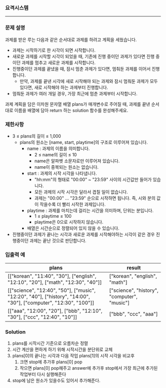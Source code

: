 ### 요격시스템
***

### 문제 설명
과제를 받은 루는 다음과 같은 순서대로 과제를 하려고 계획을 세웠습니다.

   - 과제는 시작하기로 한 시각이 되면 시작합니다.
   - 새로운 과제를 시작할 시각이 되었을 때, 기존에 진행 중이던 과제가 있다면 진행 중이던 과제를 멈추고 새로운 과제를 시작합니다.
   - 진행중이던 과제를 끝냈을 때, 잠시 멈춘 과제가 있다면, 멈춰둔 과제를 이어서 진행합니다.
     - 만약, 과제를 끝낸 시각에 새로 시작해야 되는 과제와 잠시 멈춰둔 과제가 모두 있다면, 새로 시작해야 하는 과제부터 진행합니다.
   - 멈춰둔 과제가 여러 개일 경우, 가장 최근에 멈춘 과제부터 시작합니다.

과제 계획을 담은 이차원 문자열 배열 plans가 매개변수로 주어질 때, 과제를 끝낸 순서대로 이름을 배열에 담아 return 하는 solution 함수를 완성해주세요.
### 제한사항
- 3 ≤ plans의 길이 ≤ 1,000
  - plans의 원소는 [name, start, playtime]의 구조로 이루어져 있습니다.
    - name : 과제의 이름을 의미합니다.
      - 2 ≤ name의 길이 ≤ 10
      - name은 알파벳 소문자로만 이루어져 있습니다.
      - name이 중복되는 원소는 없습니다.
    - start : 과제의 시작 시각을 나타냅니다.
      - "hh:mm"의 형태로 "00:00" ~ "23:59" 사이의 시간값만 들어가 있습니다.
      - 모든 과제의 시작 시각은 달라서 겹칠 일이 없습니다.
      - 과제는 "00:00" ... "23:59" 순으로 시작하면 됩니다. 즉, 시와 분의 값이 작을수록 더 빨리 시작한 과제입니다.
    - playtime : 과제를 마치는데 걸리는 시간을 의미하며, 단위는 분입니다.
      - 1 ≤ playtime ≤ 100
      - playtime은 0으로 시작하지 않습니다.
    - 배열은 시간순으로 정렬되어 있지 않을 수 있습니다.
- 진행중이던 과제가 끝나는 시각과 새로운 과제를 시작해야하는 시각이 같은 경우 진행중이던 과제는 끝난 것으로 판단합니다.
    
### 입출력 예
| plans	 | result |
|------|--------|
|[["korean", "11:40", "30"], ["english", "12:10", "20"], ["math", "12:30", "40"]]   |["korean", "english", "math"]    |
|[["science", "12:40", "50"], ["music", "12:20", "40"], ["history", "14:00", "30"], ["computer", "12:30", "100"]]   |["science", "history", "computer", "music"]|
| [["aaa", "12:00", "20"], ["bbb", "12:10", "30"], ["ccc", "12:40", "10"]]     |	["bbb", "ccc", "aaa"]|

### Solution
1. plans를 시작시간 기준으로 오름차순 정렬
2. 시간 계산을 편하게 하기 위해 시작시간을 분단위로 교체
3. plans[0]의 끝나는 시각과 다음 작업 plans[1]의 시작 시각을 비교후 
   1. 크면 stop에 추가후 plans[0] pop
   2. 작으면 plans[0] pop헤주고 answer에 추가후 stop에서 가장 최근에 추가된 작업부터 다시 실행해준다
4. stop에 남은 원소가 있을수도 있어서 추가해준다.



